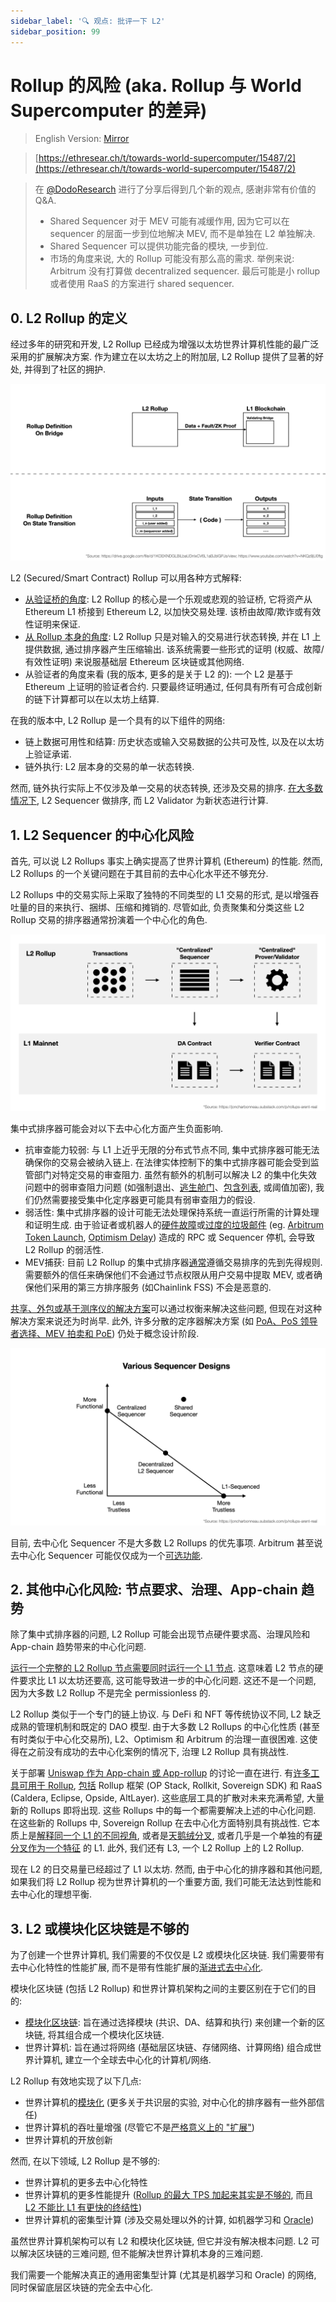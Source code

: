 ```yaml
---
sidebar_label: '🔍 观点: 批评一下 L2'
sidebar_position: 99
---
```


# Rollup 的风险 (aka. Rollup 与 World Supercomputer 的差异)

> English Version: [Mirror](https://mirror.xyz/msfew.eth/KYcN_mB03V6cpc1LiMrHjA206LQQJkoh4zeIUjtLiC8)

> [https://ethresear.ch/t/towards-world-supercomputer/15487/2](https://ethresear.ch/t/towards-world-supercomputer/15487/2)
>

> 在 [@DodoResearch](https://twitter.com/DodoResearch/status/1661964710496071680) 进行了分享后得到几个新的观点, 感谢非常有价值的 Q&A.
> - Shared Sequencer 对于 MEV 可能有减缓作用, 因为它可以在 sequencer 的层面一步到位地解决 MEV, 而不是单独在 L2 单独解决.
> - Shared Sequencer 可以提供功能完备的模块, 一步到位.
> - 市场的角度来说, 大的 Rollup 可能没有那么高的需求. 举例来说: Arbitrum 没有打算做 decentralized sequencer. 最后可能是小 rollup 或者使用 RaaS 的方案进行 shared sequencer.

## 0. L2 Rollup 的定义

经过多年的研究和开发, L2 Rollup 已经成为增强以太坊世界计算机性能的最广泛采用的扩展解决方案. 作为建立在以太坊之上的附加层, L2 Rollup 提供了显著的好处, 并得到了社区的拥护.

![](/img/rollup-diss/l2-definitions.png)

L2 (Secured/Smart Contract) Rollup 可以用各种方式解释:

- [从验证桥的角度](https://drive.google.com/file/d/1KOEKNDGLBiLbaUDnIxCV6L1aBJblGPJs/view): L2 Rollup 的核心是一个乐观或悲观的验证桥, 它将资产从 Ethereum L1 桥接到 Ethereum L2, 以加快交易处理. 该桥由故障/欺诈或有效性证明来保证.
- [从 Rollup 本身的角度](https://www.youtube.com/watch?v=NKQz9jU0ftg): L2 Rollup 只是对输入的交易进行状态转换, 并在 L1 上提供数据, 通过排序器产生压缩输出. 该系统需要一些形式的证明 (权威、故障/有效性证明) 来说服基础层 Ethereum 区块链或其他网络.
- 从验证者的角度来看 (我的版本, 更多的是关于 L2 的): 一个 L2 是基于 Ethereum 上证明的验证者合约. 只要最终证明通过, 任何具有所有可合成创新的链下计算都可以在以太坊上结算.

在我的版本中, L2 Rollup 是一个具有的以下组件的网络:

- 链上数据可用性和结算: 历史状态或输入交易数据的公共可及性, 以及在以太坊上验证承诺.
- 链外执行: L2 层本身的交易的单一状态转换.

然而, 链外执行实际上不仅涉及单一交易的状态转换, 还涉及交易的排序. [在大多数情况下](https://twitter.com/bkiepuszewski/status/1645422967315111936), L2 Sequencer 做排序, 而 L2 Validator 为新状态进行计算.

## 1. L2 Sequencer 的中心化风险

首先, 可以说 L2 Rollups 事实上确实提高了世界计算机 (Ethereum) 的性能. 然而, L2 Rollups 的一个关键问题在于其目前的去中心化水平还不够充分.

L2 Rollups 中的交易实际上采取了独特的不同类型的 L1 交易的形式, 是以增强吞吐量的目的来执行、捆绑、压缩和摊销的. 尽管如此, 负责聚集和分类这些 L2 Rollup 交易的排序器通常扮演着一个中心化的角色.

![](/img/rollup-diss/l2-components.png)

集中式排序器可能会对以下去中心化方面产生负面影响.

- 抗审查能力较弱: 与 L1 上近乎无限的分布式节点不同, 集中式排序器可能无法确保你的交易会被纳入链上. 在法律实体控制下的集中式排序器可能会受到监管部门对特定交易的审查阻力. 虽然有额外的机制可以解决 L2 的集中化失效问题中的弱审查阻力问题 (如强制退出、[逃生舱门](https://community.starknet.io/t/starknet-escape-hatch-research/1108/2)、[包含列表](https://notes.ethereum.org/@fradamt/H1TsYRfJc), 或阈值加密), 我们仍然需要接受集中化定序器更可能具有弱审查阻力的假设.
- 弱活性: 集中式排序器的设计可能无法处理保持系统一直运行所需的计算处理和证明生成. 由于验证者或机器人的[硬件故障](https://offchain.medium.com/todays-arbitrum-sequencer-downtime-what-happened-6382a3066fbc)或[过度的垃圾邮件](https://twitter.com/kelvinfichter/status/1643056460836794373)  (eg. [Arbitrum Token Launch](https://twitter.com/kevinsekniqi/status/1638900081339293697), [Optimism Delay](https://github.com/ethereum-optimism/optimism/blob/develop/technical-documents/postmortems/2023-04-26-transaction-delays.md)) 造成的 RPC 或 Sequencer 停机, 会导致 L2 Rollup 的弱活性.
- MEV捕获: 目前 L2 Rollup 的集中式排序器[通常](https://mirror.xyz/msfew.eth/exHDL1Rn32SSFT1_mnMyNgoC7hXmB3LlcYMFiW6KtRE)遵循交易排序的先到先得规则. 需要额外的信任来确保他们不会通过节点权限从用户交易中提取 MEV, 或者确保他们采用的第三方排序服务 (如Chainlink FSS) 不会是恶意的.

[共享、外包或基于测序仪的解决方案](https://twitter.com/0xDinoEggs/status/1643252532674801667)可以通过权衡来解决这些问题, 但现在对这种解决方案来说还为时尚早. 此外, 许多分散的定序器解决方案 (如 [PoA、PoS 领导者选择、MEV 拍卖和 PoE](https://joncharbonneau.substack.com/p/rollups-arent-real)) 仍处于概念设计阶段.

![](/img/rollup-diss/sequencers.png)

目前, 去中心化 Sequencer 不是大多数 L2 Rollups 的优先事项. Arbitrum 甚至说去中心化 Sequencer 可能仅仅成为一个[可选功能](https://twitter.com/ChainLinkGod/status/1533618278538457088/photo/2).

## 2. 其他中心化风险: 节点要求、治理、App-chain 趋势

除了集中式排序器的问题, L2 Rollup 可能会出现节点硬件要求高、治理风险和 App-chain 趋势带来的中心化问题.

[运行一个完整的 L2 Rollup 节点需要同时运行一个 L1 节点](https://prestwich.substack.com/p/what-are-rollups). 这意味着 L2 节点的硬件要求比 L1 以太坊还要高, 这可能导致进一步的中心化问题. 这还不是一个问题, 因为大多数 L2 Rollup 不是完全 permissionless 的.

L2 Rollup 类似于一个专门的链上协议. 与 DeFi 和 NFT 等传统协议不同, L2 缺乏成熟的管理机制和既定的 DAO 模型. 由于大多数 L2 Rollups 的中心化性质 (甚至有时类似于中心化交易所), L2、Optimism 和 Arbitrum 的治理一直很困难. 这使得在之前没有成功的去中心化案例的情况下, 治理 L2 Rollup 具有挑战性.

关于部署 [Uniswap 作为 App-chain 或 App-rollup](https://mirror.xyz/msfew.eth/lXniX3379omelEdRBPgF-gS79zH9AJ2mD1xJ5zn9lxY) 的讨论一直在进行. 有[许多工具可用于 Rollup](https://twitter.com/musalbas/status/1639558584039079936), [包括](https://blog.blockmagnates.com/hitchhikers-guide-to-rollups-as-a-service-2e3438242ada) Rollup 框架 (OP Stack, Rollkit, Sovereign SDK) 和 RaaS (Caldera, Eclipse, Opside, AltLayer). 这些底层工具的扩散对未来充满希望, 大量新的 Rollups 即将出现. 这些 Rollups 中的每一个都需要解决上述的中心化问题. 在这些新的 Rollups 中, Sovereign Rollup 在去中心化方面特别具有挑战性. 它本质上是[解释同一个 L1 的不同视角](https://twitter.com/_prestwich/status/1548410043963305985), 或者是[天鹅绒分叉](https://eprint.iacr.org/2018/087.pdf), 或者几乎是一个单独的有[硬分叉作为一个特征](https://twitter.com/divine_economy/status/1548345842431455236) 的 L1. 此外, 我们还有 L3, 一个 L2 Rollup 上的 L2 Rollup.

现在 L2 的日交易量已经超过了 L1 以太坊. 然而, 由于中心化的排序器和其他问题, 如果我们将 L2 Rollup 视为世界计算机的一个重要方面, 我们可能无法达到性能和去中心化的理想平衡.

## 3. L2 或模块化区块链是不够的

为了创建一个世界计算机, 我们需要的不仅仅是 L2 或模块化区块链. 我们需要带有去中心化特性的性能扩展, 而不是带有性能扩展的[渐进式去中心化](https://twitter.com/adrian_brink/status/1656202217442123778).

模块化区块链 (包括 L2 Rollup) 和世界计算机架构之间的主要区别在于它们的目的:

- [模块化区块链](https://mirror.xyz/msfew.eth/3EqlfRRdRPAInmjwYvNLfcSnxe7fHN6EcVfEUGEsuiY): 旨在通过选择模块 (共识、DA、结算和执行) 来创建一个新的区块链, 将其组合成一个模块化区块链.
- 世界计算机: 旨在通过将网络 (基础层区块链、存储网络、计算网络) 组合成世界计算机, 建立一个全球去中心化的计算机/网络.

L2 Rollup 有效地实现了以下几点:

- 世界计算机的[模块化](https://notes.ethereum.org/@vbuterin/serenity_design_rationale#The-Layer-1vs-Layer-2-Tradeoff) (更多关于共识层的实验, 对中心化的排序器有一些外部信任)
- 世界计算机的吞吐量增强 (尽管它不是[严格意义上的 "扩展"](https://twitter.com/_prestwich/status/1284174486674083840))
- 世界计算机的开放创新

然而, 在以下领域, L2 Rollup 是不够的:

- 世界计算机的更多去中心化特性
- 世界计算机的更多性能提升 ([Rollup 的最大 TPS 加起来其实是不够的](https://twitter.com/monad_xyz/status/1643663169951236101), 而且 [L2 不能比 L1 有更快的终结性](https://prestwich.substack.com/p/what-are-rollups))
- 世界计算机的密集型计算 (涉及交易处理以外的计算, 如机器学习和 [Oracle](https://ethresear.ch/t/a-not-quite-cryptoeconomic-decentralized-oracle/6453))

虽然世界计算机架构可以有 L2 和模块化区块链, 但它并没有解决根本问题. L2 可以解决区块链的三难问题, 但不能解决世界计算机本身的三难问题.

我们需要一个能解决真正的通用密集型计算 (尤其是机器学习和 Oracle) 的网络, 同时保留底层区块链的完全去中心化.
